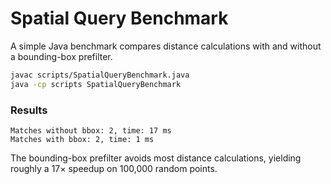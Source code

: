 # Spatial Query Benchmark

A simple Java benchmark compares distance calculations with and without a bounding-box prefilter.

```bash
javac scripts/SpatialQueryBenchmark.java
java -cp scripts SpatialQueryBenchmark
```

### Results

```
Matches without bbox: 2, time: 17 ms
Matches with bbox: 2, time: 1 ms
```

The bounding-box prefilter avoids most distance calculations, yielding roughly a 17× speedup on 100,000 random points.
